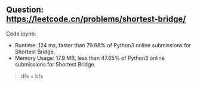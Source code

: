 ## Question: https://leetcode.cn/problems/shortest-bridge/

Code.ipynb:
* Runtime: 124 ms, faster than 79.68% of Python3 online submissions for Shortest Bridge.
* Memory Usage: 17.9 MB, less than 47.65% of Python3 online submissions for Shortest Bridge.
> dfs + bfs
